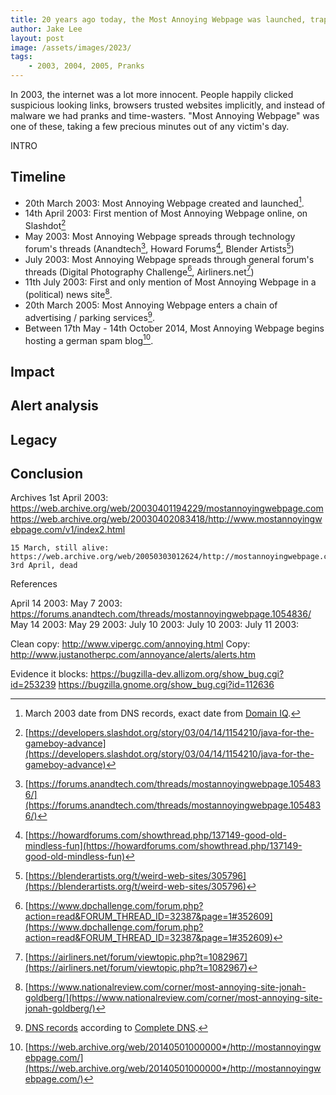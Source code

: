 ```yaml
---
title: 20 years ago today, the Most Annoying Webpage was launched, trapping victims in clicking "OK" for a few minutes
author: Jake Lee
layout: post
image: /assets/images/2023/
tags:
    - 2003, 2004, 2005, Pranks
---
```


In 2003, the internet was a lot more innocent. People happily clicked suspicious looking links, browsers trusted websites implicitly, and instead of malware we had pranks and time-wasters. "Most Annoying Webpage" was one of these, taking a few precious minutes out of any victim's day. 

INTRO

## Timeline

* 20th March 2003: Most Annoying Webpage created and launched[^registered].
* 14th April 2003: First mention of Most Annoying Webpage online, on Slashdot[^first-mention]
* May 2003: Most Annoying Webpage spreads through technology forum's threads (Anandtech[^anandtech], Howard Forums[^howard-forums], Blender Artists[^blender-artists])
* July 2003: Most Annoying Webpage spreads through general forum's threads (Digital Photography Challenge[^dpchallenge], Airliners.net[^airliners])
* 11th July 2003: First and only mention of Most Annoying Webpage in a (political) news site[^national-review].
* 20th March 2005: Most Annoying Webpage enters a chain of advertising / parking services[^full-dns-records].
* Between 17th May - 14th October 2014, Most Annoying Webpage begins hosting a german spam blog[^german-spam].

[^first-mention]: [https://developers.slashdot.org/story/03/04/14/1154210/java-for-the-gameboy-advance](https://developers.slashdot.org/story/03/04/14/1154210/java-for-the-gameboy-advance)
[^registered]: March 2003 date from DNS records[^full-dns-records], exact date from [Domain IQ](https://www.domainiq.com/domain?mostannoyingwebpage.com).
[^full-dns-records]: [DNS records](/assets/images/2023/annoying-dns.png) according to [Complete DNS](https://completedns.com/dns-history/).
[^german-spam]: [https://web.archive.org/web/20140501000000*/http://mostannoyingwebpage.com/](https://web.archive.org/web/20140501000000*/http://mostannoyingwebpage.com/)
[^anandtech]: [https://forums.anandtech.com/threads/mostannoyingwebpage.1054836/](https://forums.anandtech.com/threads/mostannoyingwebpage.1054836/)
[^howard-forums]: [https://howardforums.com/showthread.php/137149-good-old-mindless-fun](https://howardforums.com/showthread.php/137149-good-old-mindless-fun)
[^blender-artists]: [https://blenderartists.org/t/weird-web-sites/305796](https://blenderartists.org/t/weird-web-sites/305796)
[^dpchallenge]: [https://www.dpchallenge.com/forum.php?action=read&FORUM_THREAD_ID=32387&page=1#352609](https://www.dpchallenge.com/forum.php?action=read&FORUM_THREAD_ID=32387&page=1#352609)
[^airliners]: [https://airliners.net/forum/viewtopic.php?t=1082967](https://airliners.net/forum/viewtopic.php?t=1082967)
[^national-review]: [https://www.nationalreview.com/corner/most-annoying-site-jonah-goldberg/](https://www.nationalreview.com/corner/most-annoying-site-jonah-goldberg/)

## Impact

## Alert analysis

## Legacy

## Conclusion

Archives
    1st April 2003: https://web.archive.org/web/20030401194229/mostannoyingwebpage.com
    https://web.archive.org/web/20030402083418/http://www.mostannoyingwebpage.com/v1/index2.html

    15 March, still alive: https://web.archive.org/web/20050303012624/http://mostannoyingwebpage.com/v1/index2.html
    3rd April, dead


References

April 14 2003: 
May 7 2003: https://forums.anandtech.com/threads/mostannoyingwebpage.1054836/
May 14 2003: 
May 29 2003: 
July 10 2003: 
July 10 2003: 
July 11 2003: 

Clean copy: http://www.vipergc.com/annoying.html
Copy: http://www.justanotherpc.com/annoyance/alerts/alerts.htm

Evidence it blocks: 
    https://bugzilla-dev.allizom.org/show_bug.cgi?id=253239
    https://bugzilla.gnome.org/show_bug.cgi?id=112636
